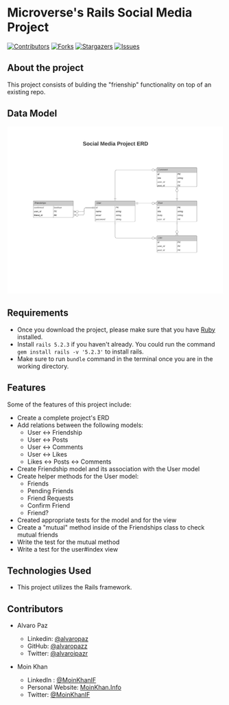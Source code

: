 # Microverse's Rails Social Media Project

[![Contributors][contributors-shield]][contributors-url]
[![Forks][forks-shield]][forks-url]
[![Stargazers][stars-shield]][stars-url]
[![Issues][issues-shield]][issues-url]

## About the project

This project consists of bulding the "frienship" functionality on top of an existing repo.

## Data Model

![Project's ERD](./docs/Social_Media_Project_ERD.png)

## Requirements

- Once you download the project, please make sure that you have [Ruby](https://www.ruby-lang.org/en/) installed.
- Install `rails 5.2.3` if you haven't already. You could run the command `gem install rails -v '5.2.3'` to install rails.
- Make sure to run `bundle` command in the terminal once you are in the working directory.

## Features

Some of the features of this project include:

- Create a complete project's ERD
- Add relations between the following models:
    - User <-> Friendship
    - User <-> Posts
    - User <-> Comments
    - User <-> Likes
    - Likes <-> Posts <-> Comments
- Create Friendship model and its association with the User model
- Create helper methods for the User model:
    - Friends
    - Pending Friends
    - Friend Requests
    - Confirm Friend
    - Friend?
- Created appropriate tests for the model and for the view
- Create a "mutual" method inside of the Friendships class to check mutual friends
- Write the test for the mutual method
- Write a test for the user#index view

## Technologies Used

- This project utilizes the Rails framework.

<!-- 

## Testing

## Test Output

-->

## Contributors

- Alvaro Paz
  - Linkedin: [@alvaropaz](https://linkedin.com/in/alvaropaz/)
  - GitHub: [@alvaropazz](https://github.com/alvaropazz)
  - Twitter: [@alvaroipazr](https://twitter.com/alvaroipazr)

- Moin Khan
  - LinkedIn : [@MoinKhanIF](https://www.linkedin.com/in/moinkhanif/)
  - Personal Website: [MoinKhan.Info](https://moinkhan.info)
  - Twitter: [@MoinKhanIF](https://twitter.com/MoinKhanIF)
  
<!-- MARKDOWN LINKS & IMAGES -->

[contributors-shield]: https://img.shields.io/github/contributors/alvaropazz/ror-social-scaffold.svg?style=flat-square
[contributors-url]: https://github.com/alvaropazz/ror-social-scaffold/graphs/contributors
[forks-shield]: https://img.shields.io/github/forks/alvaropazz/ror-social-scaffold.svg?style=flat-square
[forks-url]: https://github.com/alvaropazz/ror-social-scaffold/network/members
[stars-shield]: https://img.shields.io/github/stars/alvaropazz/ror-social-scaffold.svg?style=flat-square
[stars-url]: https://github.com/alvaropazz/ror-social-scaffold/stargazers
[issues-shield]: https://img.shields.io/github/issues/alvaropazz/ror-social-scaffold.svg?style=flat-square
[issues-url]: https://github.com/alvaropazz/ror-social-scaffold/issues

